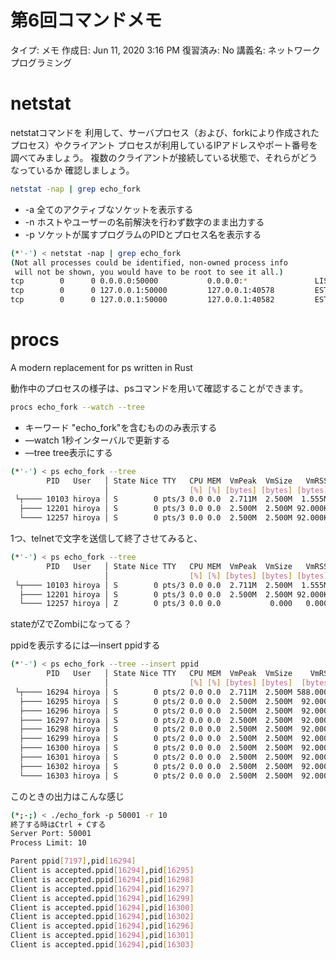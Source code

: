 
# 第6回コマンドメモ

タイプ: メモ
作成日: Jun 11, 2020 3:16 PM
復習済み: No
講義名: ネットワークプログラミング

# netstat

netstatコマンドを 利用して、サーバプロセス（および、forkにより作成されたプロセス）やクライアント プロセスが利用しているIPアドレスやポート番号を調べてみましょう。 複数のクライアントが接続している状態で、それらがどうなっているか 確認しましょう。

```bash
netstat -nap | grep echo_fork
```

- -a	全てのアクティブなソケットを表示する
- -n	ホストやユーザーの名前解決を行わず数字のまま出力する
- -p	ソケットが属すプログラムのPIDとプロセス名を表示する

```bash
(*'-') < netstat -nap | grep echo_fork
(Not all processes could be identified, non-owned process info
 will not be shown, you would have to be root to see it all.)
tcp        0      0 0.0.0.0:50000           0.0.0.0:*               LISTEN      10103/./echo_fork
tcp        0      0 127.0.0.1:50000         127.0.0.1:40578         ESTABLISHED 12201/./echo_fork
tcp        0      0 127.0.0.1:50000         127.0.0.1:40582         ESTABLISHED 12257/./echo_fork
```

# procs

A modern replacement for ps written in Rust

動作中のプロセスの様子は、psコマンドを用いて確認することができます。

```bash
procs echo_fork --watch --tree
```

- キーワード "echo_fork"を含むもののみ表示する
- —watch 1秒インターバルで更新する
- —tree tree表示にする

```bash
(*'-') < ps echo_fork --tree
        PID   User   │ State Nice TTY   CPU MEM  VmPeak  VmSize   VmRSS TCP     UDP  Read Write │ CPU Time Start
                     │                  [%] [%] [bytes] [bytes] [bytes]             [B/s] [B/s] │
 └┬──── 10103 hiroya │ S        0 pts/3 0.0 0.0  2.711M  2.500M  1.555M [50000] []  0.000 0.000 │ 00:00:00 2020/06/11
  ├──── 12201 hiroya │ S        0 pts/3 0.0 0.0  2.500M  2.500M 92.000K []      []  0.000 0.000 │ 00:00:00 2020/06/11
  └──── 12257 hiroya │ S        0 pts/3 0.0 0.0  2.500M  2.500M 92.000K []      []  0.000 0.000 │ 00:00:00 2020/06/11
```

1つ、telnetで文字を送信して終了させてみると、

```bash
(*'-') < ps echo_fork --tree
        PID   User   │ State Nice TTY   CPU MEM  VmPeak  VmSize   VmRSS TCP     UDP  Read Write │ CPU Time Start
                     │                  [%] [%] [bytes] [bytes] [bytes]             [B/s] [B/s] │
 └┬──── 10103 hiroya │ S        0 pts/3 0.0 0.0  2.711M  2.500M  1.555M [50000] []  0.000 0.000 │ 00:00:00 2020/06/11
  ├──── 12201 hiroya │ S        0 pts/3 0.0 0.0  2.500M  2.500M 92.000K []      []  0.000 0.000 │ 00:00:00 2020/06/11
  └──── 12257 hiroya │ Z        0 pts/3 0.0 0.0           0.000   0.000                         │ 00:00:00 2020/06/11
```

stateがZでZombiになってる？

ppidを表示するには—insert ppidする

```bash
(*'-') < ps echo_fork --tree --insert ppid
        PID   User   │ State Nice TTY   CPU MEM  VmPeak  VmSize    VmRSS TCP     UDP  Read Write Parent PID │ CPU Tim
                     │                  [%] [%] [bytes] [bytes]  [bytes]             [B/s] [B/s]            │
 └┬──── 16294 hiroya │ S        0 pts/2 0.0 0.0  2.711M  2.500M 588.000K [50001] []  0.000 0.000       7197 │ 00:00:0
  ├──── 16295 hiroya │ S        0 pts/2 0.0 0.0  2.500M  2.500M  92.000K [50001] []  0.000 0.000      16294 │ 00:00:0
  ├──── 16296 hiroya │ S        0 pts/2 0.0 0.0  2.500M  2.500M  92.000K [50001] []  0.000 0.000      16294 │ 00:00:0
  ├──── 16297 hiroya │ S        0 pts/2 0.0 0.0  2.500M  2.500M  92.000K [50001] []  0.000 0.000      16294 │ 00:00:0
  ├──── 16298 hiroya │ S        0 pts/2 0.0 0.0  2.500M  2.500M  92.000K [50001] []  0.000 0.000      16294 │ 00:00:0
  ├──── 16299 hiroya │ S        0 pts/2 0.0 0.0  2.500M  2.500M  92.000K [50001] []  0.000 0.000      16294 │ 00:00:0
  ├──── 16300 hiroya │ S        0 pts/2 0.0 0.0  2.500M  2.500M  92.000K [50001] []  0.000 0.000      16294 │ 00:00:0
  ├──── 16301 hiroya │ S        0 pts/2 0.0 0.0  2.500M  2.500M  92.000K [50001] []  0.000 0.000      16294 │ 00:00:0
  ├──── 16302 hiroya │ S        0 pts/2 0.0 0.0  2.500M  2.500M  92.000K [50001] []  0.000 0.000      16294 │ 00:00:0
  └──── 16303 hiroya │ S        0 pts/2 0.0 0.0  2.500M  2.500M  92.000K [50001] []  0.000 0.000      16294 │ 00:00:0
```

このときの出力はこんな感じ

```bash
(*;-;) < ./echo_fork -p 50001 -r 10
終了する時はCtrl + Cする
Server Port: 50001
Process Limit: 10

Parent ppid[7197],pid[16294]
Client is accepted.ppid[16294],pid[16295]
Client is accepted.ppid[16294],pid[16298]
Client is accepted.ppid[16294],pid[16297]
Client is accepted.ppid[16294],pid[16299]
Client is accepted.ppid[16294],pid[16300]
Client is accepted.ppid[16294],pid[16302]
Client is accepted.ppid[16294],pid[16296]
Client is accepted.ppid[16294],pid[16301]
Client is accepted.ppid[16294],pid[16303]
```
